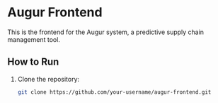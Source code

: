 # Augur Frontend

This is the frontend for the Augur system, a predictive supply chain management tool.

## How to Run

1. Clone the repository:
   ```bash
   git clone https://github.com/your-username/augur-frontend.git
   ```
